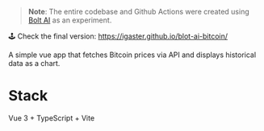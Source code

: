 > **Note**: The entire codebase and Github Actions were created using [Bolt AI](https://bolt.new/) as an experiment. 

🕹️ Check the final version:  https://igaster.github.io/blot-ai-bitcoin/

A simple vue app that fetches Bitcoin prices via API and displays historical data as a chart.

# Stack

Vue 3 + TypeScript + Vite

